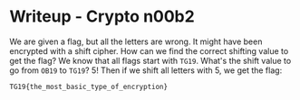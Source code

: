 # Writeup - Crypto n00b2

We are given a flag, but all the letters are wrong.
It might have been encrypted with a shift cipher. How
can we find the correct shifting value to get the flag?
We know that all flags start with `TG19`. What's the shift
value to go from `OB19` to `TG19`? 5! Then if we shift all
letters with 5, we get the flag:
```
TG19{the_most_basic_type_of_encryption}
```
